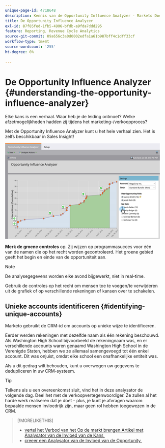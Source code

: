 ```yaml
---
unique-page-id: 4718648
description: Kennis van de Opportunity Influence Analyzer - Marketo Docs - Productdocumentatie
title: De Opportunity Influence Analyzer
exl-id: 87f85fed-1fb5-4906-bfdb-a9fda7ddd295
feature: Reporting, Revenue Cycle Analytics
source-git-commit: 09a656c3a0d0002edfa1a61b987bff4c1dff33cf
workflow-type: tm+mt
source-wordcount: '255'
ht-degree: 0%

---
```


# De Opportunity Influence Analyzer {#understanding-the-opportunity-influence-analyzer}

Elke kans is een verhaal. Waar heb je de leiding ontmoet? Welke afzetmogelijkheden hadden zij tijdens het marketing-/verkoopproces?

Met de Opportunity Influence Analyzer kunt u het hele verhaal zien. Het is zelfs beschikbaar in Sales Insight!

![](assets/image2015-6-23-14-3a43-3a35-1.png)

**Merk de groene controles** op. Zij wijzen op programmasucces voor één van de namen die op het recht worden gecontroleerd. Het groene gebied geeft het begin en einde van de opportuniteit aan.

>[!NOTE]
>
>De analysegegevens worden elke avond bijgewerkt, niet in real-time.

Gebruik de controles op het recht om mensen toe te voegen/te verwijderen uit de grafiek of op verschillende rekeningen of kansen over te schakelen.

## Unieke accounts identificeren {#identifying-unique-accounts}

Marketo gebruikt de CRM-id om accounts op unieke wijze te identificeren.

Eerder werden rekeningen met dezelfde naam als één rekening beschouwd. Als Washington High School bijvoorbeeld de rekeningnaam was, en er verschillende accounts waren genaamd Washington High School in de Verenigde Staten, hebben we ze allemaal samengevoegd tot één enkel account. Dit was onjuist, omdat elke school een onafhankelijke entiteit was.

Als u dit gedrag wilt behouden, kunt u overwegen uw gegevens te dedupliceren in uw CRM-systeem.

>[!TIP]
>
>Telkens als u een overeenkomst sluit, vind het in deze analysator de volgende dag. Deel het met de verkoopvertegenwoordiger. Ze zullen al het harde werk realiseren dat je doet - plus, je kunt je afvragen waarom bepaalde mensen invloedrijk zijn, maar geen rol hebben toegewezen in de CRM.

>[!MORELIKETHIS]
>
>* [&#x200B; vertel het Verbod van het Op de markt brengen Artikel met Analysator van de Invloed van de Kans &#x200B;](/help/marketo/product-docs/reporting/revenue-cycle-analytics/opportunity-influence-analyzer/tell-the-marketing-story-with-an-opportunity-influence-analyzer.md)
>* [&#x200B; creeer een Analysator van de Invloed van de Opportunity &#x200B;](/help/marketo/product-docs/reporting/revenue-cycle-analytics/opportunity-influence-analyzer/create-an-opportunity-influence-analyzer.md)
